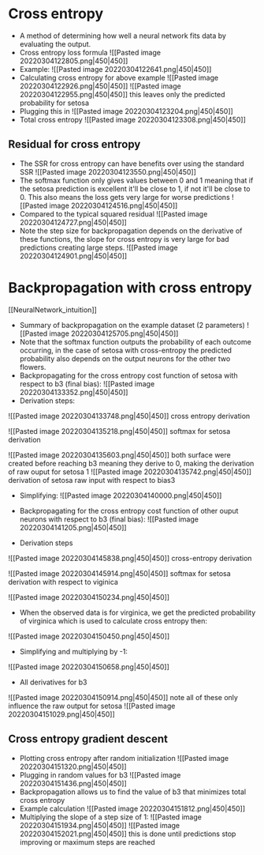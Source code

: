 # Cross entropy
- A method of determining how well a neural network fits data by evaluating the output.
- Cross entropy loss formula
![[Pasted image 20220304122805.png|450|450]]
- Example:
![[Pasted image 20220304122641.png|450|450]]
- Calculating cross entropy for above example
![[Pasted image 20220304122926.png|450|450]]
![[Pasted image 20220304122955.png|450|450]]
this leaves only the predicted probability for setosa
- Plugging this in
![[Pasted image 20220304123204.png|450|450]]
- Total cross entropy
![[Pasted image 20220304123308.png|450|450]]
## Residual for cross entropy
- The SSR for cross entropy can	have benefits over using the standard SSR
![[Pasted image 20220304123550.png|450|450]]
- The softmax function only gives values between 0 and 1 meaning that if the setosa prediction is excellent it'll be close to 1, if not it'll be close to 0. This also means the loss gets very large for worse predictions
![[Pasted image 20220304124516.png|450|450]]
- Compared to the typical squared residual
![[Pasted image 20220304124727.png|450|450]]
- Note the step size for backpropagation depends on the derivative of these functions, the slope for cross entropy is very large for bad predictions creating large steps.
![[Pasted image 20220304124901.png|450|450]]

# Backpropagation with cross entropy
[[NeuralNetwork_intuition]]
- Summary of backpropagation on the example dataset (2 parameters)
![[Pasted image 20220304125705.png|450|450]]
- Note that the softmax function outputs the probability of each outcome occurring, in the case of setosa with cross-entropy the predicted probability also depends on the output neurons for the other two flowers. 
- Backpropagating for the cross entropy cost function of setosa with respect to b3 (final bias):
![[Pasted image 20220304133352.png|450|450]]
- Derivation steps:

![[Pasted image 20220304133748.png|450|450]]
cross entropy derivation

![[Pasted image 20220304135218.png|450|450]]
softmax for setosa derivation

![[Pasted image 20220304135603.png|450|450]]
both surface were created before reaching b3 meaning they derive to 0, making the derivation of raw ouput for setosa 1
![[Pasted image 20220304135742.png|450|450]]
derivation of setosa raw input with respect to bias3

- Simplifying:
![[Pasted image 20220304140000.png|450|450]]

- Backpropagating for the cross entropy cost function of other ouput neurons with respect to b3 (final bias):
![[Pasted image 20220304141205.png|450|450]]
- Derivation steps

![[Pasted image 20220304145838.png|450|450]]
cross-entropy derivation

![[Pasted image 20220304145914.png|450|450]]
softmax for setosa derivation with respect to viginica

![[Pasted image 20220304150234.png|450|450]]

- When the observed data is for virginica, we get the predicted probability of virginica which is used to calculate cross entropy then:

![[Pasted image 20220304150450.png|450|450]]

- Simplifying and multiplying by -1:

![[Pasted image 20220304150658.png|450|450]]
- All derivatives for b3

![[Pasted image 20220304150914.png|450|450]]
note all of these only influence the raw output for setosa
![[Pasted image 20220304151029.png|450|450]]

## Cross entropy gradient descent
- Plotting cross entropy after random initialization
![[Pasted image 20220304151320.png|450|450]]
- Plugging in random values for b3
![[Pasted image 20220304151436.png|450|450]]
- Backpropagation allows us to find the value of b3 that minimizes total cross entropy
- Example calculation
![[Pasted image 20220304151812.png|450|450]]
- Multiplying the slope of a step size of 1:
![[Pasted image 20220304151934.png|450|450]]
![[Pasted image 20220304152021.png|450|450]]
this is done until predictions stop improving or maximum steps are reached